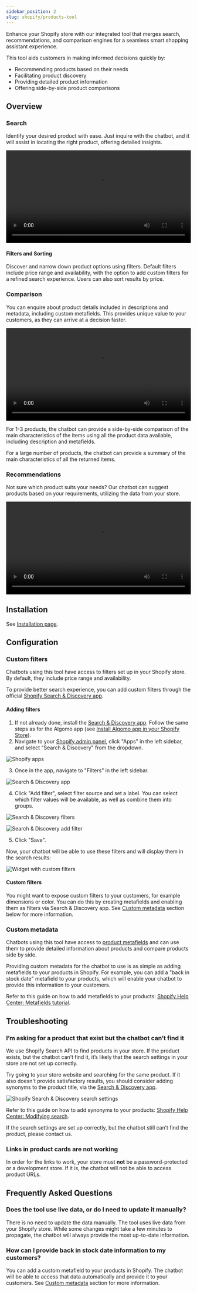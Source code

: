 ```yaml
---
sidebar_position: 2
slug: shopify/products-tool
---
```


Enhance your Shopify store with our integrated tool that merges search, recommendations, and comparison engines for a seamless smart shopping assistant experience.

This tool aids customers in making informed decisions quickly by:

- Recommending products based on their needs
- Facilitating product discovery
- Providing detailed product information
- Offering side-by-side product comparisons

## Overview

### Search

Identify your desired product with ease. Just inquire with the chatbot, and it will assist in locating the right product, offering detailed insights.

<video controls width="100%">
  <source src="/media/search.mp4" type="video/mp4" />
</video>

#### Filters and Sorting

Discover and narrow down product options using filters. Default filters include price range and availability, with the option to add custom filters for a refined search experience. Users can also sort results by price.

### Comparison

You can enquire about product details included in descriptions and metadata, including custom metafields. This provides unique value to your customers, as they can arrive at a decision faster.

<video controls width="100%">
  <source src="/media/comparison.mp4" type="video/mp4" />
</video>

For 1-3 products, the chatbot can provide a side-by-side comparison of the main characteristics of the items using all the product data available, including description and metafields.

For a large number of products, the chatbot can provide a summary of the main characteristics of all the returned items.

### Recommendations

Not sure which product suits your needs? Our chatbot can suggest products based on your requirements, utilizing the data from your store.

<video controls width="100%">
  <source src="/media/recommendations.mp4" type="video/mp4" />
</video>

## Installation

See [Installation page](/tools/shopify/installation).

## Configuration

### Custom filters

Chatbots using this tool have access to filters set up in your Shopify store. By default, they include price range and availability.

To provide better search experience, you can add custom filters through the official [Shopify Search & Discovery app](https://apps.shopify.com/search-and-discovery).

#### Adding filters

1. If not already done, install the [Search & Discovery app](https://apps.shopify.com/search-and-discovery). Follow the same steps as for the Algomo app (see [Install Algomo app in your Shopify Store](#install-algomo-app-in-your-shopify-store)).
2. Navigate to your [Shopify admin panel](https://admin.shopify.com/), click "Apps" in the left sidebar, and select "Search & Discovery" from the dropdown.

![Shopify apps](./images/shopify-apps.png)

3. Once in the app, navigate to "Filters" in the left sidebar.

![Search & Discovery app](./images/search-and-discovery.png)

4. Click "Add filter", select filter source and set a label. You can select which filter values will be available, as well as combine them into groups.

![Search & Discovery filters](./images/search-and-discovery-filters.png)

![Search & Discovery add filter](./images/search-and-discovery-add-filter.png)

5. Click "Save".

Now, your chatbot will be able to use these filters and will display them in the search results:

![Widget with custom filters](./images/widget-brand-filter.jpg)

#### Custom filters

You might want to expose custom filters to your customers, for example dimensions or color. You can do this by creating metafields and enabling them as filters via Search & Discovery app. See [Custom metadata](#custom-metadata) section below for more information.

### Custom metadata

Chatbots using this tool have access to [product metafields](https://help.shopify.com/en/manual/custom-data/metafields) and can use them to provide detailed information about products and compare products side by side.

Providing custom metadata for the chatbot to use is as simple as adding metafields to your products in Shopify. For example, you can add a "back in stock date" metafield to your products, which will enable your chatbot to provide this information to your customers.

Refer to this guide on how to add metafields to your products: [Shopify Help Center: Metafields tutorial](https://help.shopify.com/en/manual/custom-data/metafields/using-metafields).

## Troubleshooting

### I’m asking for a product that exist but the chatbot can’t find it

We use Shopify Search API to find products in your store. If the product exists, but the chatbot can’t find it, it’s likely that the search settings in your store are not set up correctly.

Try going to your store website and searching for the same product. If it also doesn't provide satisfactory results, you should consider adding synonyms to the product title, via the [Search & Discovery app](https://apps.shopify.com/search-and-discovery).

![Shopify Search & Discovery search settings](./images/search-and-discovery-search.png)

Refer to this guide on how to add synonyms to your products: [Shopify Help Center: Modifying search](https://help.shopify.com/en/manual/online-store/search-and-discovery/search).

If the search settings are set up correctly, but the chatbot still can’t find the product, please contact us.

### Links in product cards are not working

In order for the links to work, your store must **not** be a password-protected or a development store. If it is, the chatbot will not be able to access product URLs.

## Frequently Asked Questions

### Does the tool use live data, or do I need to update it manually?

There is no need to update the data manually. The tool uses live data from your Shopify store. While some changes might take a few minutes to propagate, the chatbot will always provide the most up-to-date information.

### How can I provide back in stock date information to my customers?

You can add a custom metafield to your products in Shopify. The chatbot will be able to access that data automatically and provide it to your customers. See [Custom metadata](#custom-metadata) section for more information.
